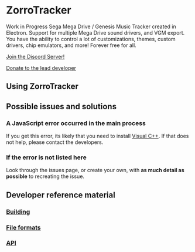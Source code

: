 # ZorroTracker
Work in Progress Sega Mega Drive / Genesis Music Tracker created in Electron. Support for multiple Mega Drive sound drivers, and VGM export. You have the ability to control a lot of customizations, themes, custom drivers, chip emulators, and more! Forever free for all.

[Join the Discord Server!](https://discord.gg/VhR3kwtZ5r)

[Donate to the lead developer](https://ko-fi.com/aurorafields)

## Using ZorroTracker
## Possible issues and solutions
### A JavaScript error occurred in the main process
If you get this error, its likely that you need to install [Visual C++](https://support.microsoft.com/en-us/topic/the-latest-supported-visual-c-downloads-2647da03-1eea-4433-9aff-95f26a218cc0). If that does not help, please contact the developers.

### If the error is not listed here
Look through the issues page, or create your own, with __as much detail as possible__ to recreating the issue.

## Developer reference material
### [Building](https://github.com/ZorroTrackerDev/ZorroTracker/tree/main/docs/building.md)
### [File formats](https://github.com/ZorroTrackerDev/ZorroTracker/tree/main/docs/fileformats.md)
### [API](https://github.com/ZorroTrackerDev/ZorroTracker/tree/main/docs/api.md)
